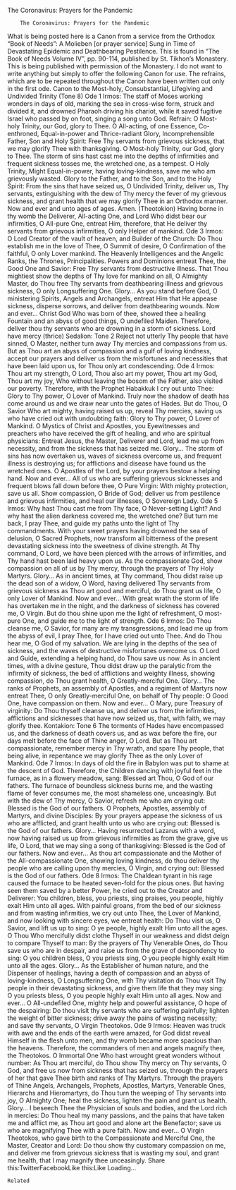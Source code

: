 The Coronavirus: Prayers for the Pandemic

		The Coronavirus: Prayers for the Pandemic
What is being posted here is a Canon from a service from the Orthodox “Book of Needs”: A Molieben [or prayer service] Sung in Time of Devastating Epidemic and Deathbearing Pestilence. This is found in “The Book of Needs Volume IV”, pp. 90-114, published by St. Tikhon’s Monastery. This is being published with permission of the Monastery. I do not want to write anything but simply to offer the following Canon for use. The refrains, which are to be repeated throughout the Canon have been written out only in the first ode.
Canon to the Most-holy, Consubstantial, Lifegiving and Undivided Trinity (Tone 8)
Ode 1
Irmos: The staff of Moses working wonders in days of old, marking the sea in cross-wise form, struck and divided it, and drowned Pharaoh driving his chariot, while it saved fugitive Israel who passed by on foot, singing a song unto God.
Refrain: O Most-holy Trinity, our God, glory to Thee.
O All-acting, of one Essence, Co-enthroned, Equal-in-power and Thrice-radiant Glory, Incomprehensible Father, Son and Holy Spirit: Free Thy servants from grievous sickness, that we may glorify Thee with thanksgiving.
O Most-holy Trinity, our God, glory to Thee.
The storm of sins hast cast me into the depths of infirmities and frequent sickness tosses me, the wretched one, as a tempest. O Holy Trinity, Might Equal-in-power, having loving-kindness, save me who am grievously wasted.
Glory to the Father, and to the Son, and to the Holy Spirit:
From the sins that have seized us, O Undivided Trinity, deliver us, Thy servants, extinguishing with the dew of Thy mercy the fever of my grievous sickness, and grant health that we may glorify Thee in an Orthodox manner.
Now and ever and unto ages of ages. Amen.
(Theotokion) Having borne in thy womb the Deliverer, All-acting One, and Lord Who didst bear our infirmities, O All-pure One, entreat Him, therefore, that He deliver thy servants from grievous infirmities, O only Helper of mankind.
Ode 3
Irmos: O Lord Creator of the vault of heaven, and Builder of the Church: Do Thou establish me in the love of Thee, O Summit of desire, O Confirmation of the faithful, O only Lover mankind.
The Heavenly Intelligences and the Angelic Ranks, the Thrones, Principalities. Powers and Dominions entreat Thee, the Good One and Savior: Free Thy servants from destructive illness.
That Thou mightiest show the depths of Thy love for mankind on all, O Almighty Master, do Thou free Thy servants from deathbearing illness and grievous sickness, O only Longsuffering One.
Glory…
As you stand before God, O ministering Spirits, Angels and Archangels, entreat Him that He appease sickness, disperse sorrows, and deliver from deathbearing wounds.
Now and ever…
Christ God Who was born of thee, showed thee a healing Fountain and an abyss of good things, O undefiled Maiden. Therefore, deliver thou thy servants who are drowning in a storm of sickness.
Lord have mercy (thrice)
Sedalion: Tone 2
Reject not utterly Thy people that have sinned, O Master, neither turn away Thy mercies and compassions from us. But as Thou art an abyss of compassion and a gulf of loving kindness, accept our prayers and deliver us from the misfortunes and necessities that have been laid upon us, for Thou only art condescending.
Ode 4
Irmos: Thou art my strength, O Lord, Thou also art my power, Thou art my God, Thou art my joy, Who without leaving the bosom of the Father, also visited our poverty. Therefore, with the Prophet Habakkuk I cry out unto Thee: Glory to Thy power, O Lover of Mankind.
Truly now the shadow of death has come around us and we draw near unto the gates of Hades. But do Thou, O Savior Who art mighty, having raised us up, reveal Thy mercies, saving us who have cried out with undoubting faith: Glory to Thy power, O Lover of Mankind.
O Mystics of Christ and Apostles, you Eyewitnesses and preachers who have received the gift of healing, and who are spiritual physicians: Entreat Jesus, the Master, Deliverer and Lord, lead me up from necessity, and from the sickness that has seized me.
Glory…
The storm of sins has now overtaken us, waves of sickness overcome us, and frequent illness is destroying us; for afflictions and disease have found us the wretched ones. O Apostles of the Lord, by your prayers bestow a helping hand.
Now and ever…
All of us who are suffering grievous sicknesses and frequent blows fall down before thee, O Pure Virgin: With mighty protection, save us all. Show compassion, O Bride of God; deliver us from pestilence and grievous infirmities, and heal our illnesses, O Sovereign Lady.
Ode 5
Irmos: Why hast Thou cast me from Thy face, O Never-setting Light? And why hast the alien darkness covered me, the wretched one? But turn me back, I pray Thee, and guide my paths unto the light of Thy commandments.
With your sweet prayers having drowned the sea of delusion, O Sacred Prophets, now transform all bitterness of the present devastating sickness into the sweetness of divine strength.
At Thy command, O Lord, we have been pierced with the arrows of infirmities, and Thy hand hast been laid heavy upon us. As the compassionate God, show compassion on all of us by Thy mercy, through the prayers of Thy Holy Martyrs.
Glory…
As in ancient times, at Thy command, Thou didst raise up the dead son of a widow, O Word, having delivered Thy servants from grievous sickness as Thou art good and merciful, do Thou grant us life, O only Lover of Mankind.
Now and ever…
With great wrath the storm of life has overtaken me in the night, and the darkness of sickness has covered me, O Virgin. But do thou shine upon me the light of refreshment, O most-pure One, and guide me to the light of strength.
Ode 6
Irmos: Do Thou cleanse me, O Savior, for many are my transgressions, and lead me up from the abyss of evil, I pray Thee, for I have cried out unto Thee. And do Thou hear me, O God of my salvation.
We are lying in the depths of the sea of sickness, and the waves of destructive misfortunes overcome us. O Lord and Guide, extending a helping hand, do Thou save us now.
As in ancient times, with a divine gesture, Thou didst draw up the paralytic from the infirmity of sickness, the bed of afflictions and weighty illness, showing compassion, do Thou grant health, O Greatly-merciful One.
Glory…
The ranks of Prophets, an assembly of Apostles, and a regiment of Martyrs now entreat Thee, O only Greatly-merciful One, on behalf of Thy people: O Good One, have compassion on them.
Now and ever…
O Mary, pure Treasury of virginity: Do Thou thyself cleanse us, and deliver us from the infirmities, afflictions and sicknesses that have now seized us, that, with faith, we may glorify thee.
Kontakion: Tone 6
The torments of Hades have encompassed us, and the darkness of death covers us, and as wax before the fire, our days melt before the face of Thine anger, O Lord. But as Thou art compassionate, remember mercy in Thy wrath, and spare Thy people, that being alive, in repentance we may glorify Thee as the only Lover of Mankind.
Ode 7
Irmos: In days of old the fire in Babylon was put to shame at the descent of God. Therefore, the Children dancing with joyful feet in the furnace, as in a flowery meadow, sang: Blessed art Thou, O God of our fathers.
The furnace of boundless sickness burns me, and the wasting flame of fever consumes me, the most shameless one, unceasingly. But with the dew of Thy mercy, O Savior, refresh me who am crying out: Blessed is the God of our fathers.
O Prophets, Apostles, assembly of Martyrs, and divine Disciples: By your prayers appease the sickness of us who are afflicted, and grant health unto us who are crying out: Blessed is the God of our fathers.
Glory…
Having resurrected Lazarus with a word, now having raised us up from grievous infirmities as from the grave, give us life, O Lord, that we may sing a song of thanksgiving: Blessed is the God of our fathers.
Now and ever…
As thou art compassionate and the Mother of the All-compassionate One, showing loving kindness, do thou deliver thy people who are calling upon thy mercies, O Virgin, and crying out: Blessed is the God of our fathers.
Ode 8
Irmos: The Chaldean tyrant in his rage caused the furnace to be heated seven-fold for the pious ones. But having seen them saved by a better Power, he cried out to the Creator and Deliverer: You children, bless, you priests, sing praises, you people, highly exalt Him unto all ages.
With painful groans, from the bed of our sickness and from wasting infirmities, we cry out unto Thee, the Lover of Mankind, and now looking with sincere eyes, we entreat health: Do Thou visit us, O Savior, and lift us up to sing: O ye people, highly exalt Him unto all the ages.
O Thou Who mercifully didst clothe Thyself in our weakness and didst deign to compare Thyself to man: By the prayers of Thy Venerable Ones, do Thou save us who are in despair, and raise us from the grave of despondency to sing: O you children bless, O you priests sing, O you people highly exalt Him unto all the ages.
Glory…
As the Establisher of human nature, and the Dispenser of healings, having a depth of compassion and an abyss of loving-kindness, O Longsuffering One, with Thy visitation do Thou visit Thy people in their devastating sickness, and give them life that they may sing: O you priests bless, O you people highly exalt Him unto all ages.
Now and ever…
O All-undefiled One, mighty help and powerful assistance, O hope of the despairing: Do thou visit thy servants who are suffering painfully; lighten the weight of bitter sickness; drive away the pains of wasting necessity; and save thy servants, O Virgin Theotokos.
Ode 9
Irmos: Heaven was truck with awe and the ends of the earth were amazed, for God didst reveal Himself in the flesh unto men, and thy womb became more spacious than the heavens. Therefore, the commanders of men and angels magnify thee, the Theotokos.
O Immortal One Who hast wrought great wonders without number: As Thou art merciful, do Thou show Thy mercy on Thy servants, O God, and free us now from sickness that has seized us, through the prayers of her that gave Thee birth and ranks of Thy Martyrs.
Through the prayers of Thine Angels, Archangels, Prophets, Apostles, Martyrs, Venerable Ones, Hierarchs and Hieromartyrs, do Thou turn the weeping of Thy servants into joy, O Almighty One; heal the sickness, lighten the pain and grant us health.
Glory…
I beseech Thee the Physician of souls and bodies, and the Lord rich in mercies: Do Thou heal my many passions, and the pains that have taken me and afflict me, as Thou art good and alone art the Benefactor; save us who are magnifying Thee with a pure faith.
Now and ever…
O Virgin Theotokos, who gave birth to the Compassionate and Merciful One, the Master, Creator and Lord: Do thou show thy customary compassion on me, and deliver me from grievous sickness that is wasting my soul, and grant me health, that I may magnify thee unceasingly.
Share this:TwitterFacebookLike this:Like Loading...

	Related
			
